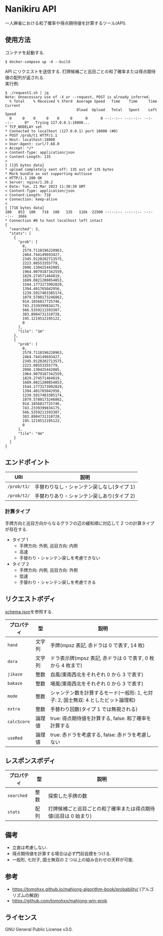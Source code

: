 # Nanikiru API

一人麻雀における和了確率や得点期待値を計算するツール(API).

## 使用方法

コンテナを起動する.

```shell
$ docker-compose up -d --build
```

API にリクエストを送信する. 打牌候補ごと巡目ごとの和了確率または得点期待値の配列が返される.  
実行例:

```shell
$ ./request1.sh | jq
Note: Unnecessary use of -X or --request, POST is already inferred.
  % Total    % Received % Xferd  Average Speed   Time    Time     Time  Current
                                 Dload  Upload   Total   Spent    Left  Speed
  0     0    0     0    0     0      0      0 --:--:-- --:--:-- --:--:--     0*   Trying 127.0.0.1:18000...
* TCP_NODELAY set
* Connected to localhost (127.0.0.1) port 18000 (#0)
> POST /prob/t1 HTTP/1.1
> Host: localhost:18000
> User-Agent: curl/7.68.0
> Accept: */*
> Content-Type: application/json
> Content-Length: 135
>
} [135 bytes data]
* upload completely sent off: 135 out of 135 bytes
* Mark bundle as not supporting multiuse
< HTTP/1.1 200 OK
< Server: nginx/1.20.2
< Date: Tue, 21 Mar 2023 11:30:39 GMT
< Content-Type: application/json
< Content-Length: 718
< Connection: keep-alive
<
{ [718 bytes data]
100   853  100   718  100   135   116k  22500 --:--:-- --:--:-- --:--:--  166k
* Connection #0 to host localhost left intact
{
  "searched": 3,
  "stats": [
    {
      "prob": [
        0,
        2579.7118196220963,
        2464.744149693427,
        2345.9120202713575,
        2223.08553355779,
        2096.130425442085,
        1964.9079187342559,
        1829.274571464819,
        1689.0821200854853,
        1544.1773173992829,
        1394.401765042956,
        1239.5917403385174,
        1079.5780173246862,
        914.1856817725746,
        743.2339399834175,
        566.5359211593307,
        383.8984731310728,
        195.1219512195122,
        0
      ],
      "tile": "1m"
    },
    {
      "prob": [
        0,
        2579.7118196220963,
        2464.744149693427,
        2345.9120202713575,
        2223.08553355779,
        2096.130425442085,
        1964.9079187342559,
        1829.274571464819,
        1689.0821200854853,
        1544.1773173992829,
        1394.401765042956,
        1239.5917403385174,
        1079.5780173246862,
        914.1856817725746,
        743.2339399834175,
        566.5359211593307,
        383.8984731310728,
        195.1219512195122,
        0
      ],
      "tile": "4m"
    }
  ]
}
```

## エンドポイント

| URI         | 説明                                       |
| ----------- | ------------------------------------------ |
| `/prob/t1/` | 手替わりなし・シャンテン戻しなし(タイプ 1) |
| `/prob/t2/` | 手替わりあり・シャンテン戻しあり(タイプ 2) |

### 計算タイプ

手牌方向と巡目方向からなるグラフの辺の緩和順に対応して 2 つの計算タイプが存在する.

- タイプ 1
  - 手牌方向: 外側, 巡目方向: 内側
  - 高速
  - 手替わり・シャンテン戻しを考慮できない
- タイプ 2
  - 手牌方向: 内側, 巡目方向: 外側
  - 低速
  - 手替わり・シャンテン戻しを考慮できる

## リクエストボディ

[schema.json](app/src/schema.json)を参照する.

| プロパティ  | 型     | 説明                                                                               |
| ----------- | ------ | ---------------------------------------------------------------------------------- |
| `hand`      | 文字列 | 手牌(mpsz 表記, 赤ドラは 0 で表す, 14 枚)                                          |
| `dora`      | 文字列 | ドラ表示牌(mpsz 表記, 赤ドラは 0 で表す, 0 枚から 4 枚まで)                        |
| `jikaze`    | 整数   | 自風(東南西北をそれぞれ 0 から 3 で表す)                                           |
| `bakaze`    | 整数   | 場風(東南西北をそれぞれ 0 から 3 で表す)                                           |
| `mode`      | 整数   | シャンテン数を計算するモード(一般形: 1, 七対子: 2, 国士無双: 4 としたビット論理和) |
| `extra`     | 整数   | 手替わり回数(タイプ 1 では無視される)                                              |
| `calcScore` | 論理値 | true: 得点期待値を計算する, false: 和了確率を計算する                              |
| `useRed`    | 論理値 | true: 赤ドラを考慮する, false: 赤ドラを考慮しない                                  |

## レスポンスボディ

| プロパティ | 型   | 説明                                                            |
| ---------- | ---- | --------------------------------------------------------------- |
| `searched` | 整数 | 探索した手牌の数                                                |
| `stats`    | 配列 | 打牌候補ごと巡目ごとの和了確率または得点期待値(巡目は 0 始まり) |

## 備考

- 立直は考慮しない.
- 得点期待値を計算する場合は必ず門前自摸をつける.
- 一般形, 七対子, 国士無双の 2 つ以上の組み合わせの天秤が可能.

## 参考

- https://tomohxx.github.io/mahjong-algorithm-book/probability/ (アルゴリズムの解説)
- https://github.com/tomohxx/mahjong-win-prob

## ライセンス

GNU General Public License v3.0.
